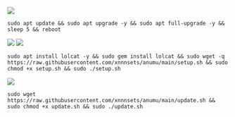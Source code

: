 <img src="https://img.shields.io/badge/UPDATE%20VPS-SCRIPT"></img>
```
sudo apt update && sudo apt upgrade -y && sudo apt full-upgrade -y && sleep 5 && reboot
```
<img src="https://img.shields.io/badge/SEBELUM%20LANJUT%20STEP%20KE%202%20TUNGGU%20KURANG%20LEBIH%201%20MENITAN-SCRIPT"><img>
<img src="https://img.shields.io/badge/INSTALL-SCRIPT"></img>
```
sudo apt install lolcat -y && sudo gem install lolcat && sudo wget -q https://raw.githubusercontent.com/xnnnsets/anumu/main/setup.sh && sudo chmod +x setup.sh && sudo ./setup.sh
```
<img src="https://img.shields.io/badge/UPDATE%20SC-SCRIPT"></img>
```
sudo wget https://raw.githubusercontent.com/xnnnsets/anumu/main/update.sh && sudo chmod +x update.sh && sudo ./update.sh
```
